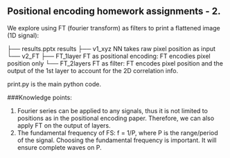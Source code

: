 ## Positional encoding homework assignments - 2.
We explore using FT (fourier transform) as filters to print a flattened
image (1D signal):

├── results.pptx        results
├── v1_xyz              NN takes raw pixel position as input
└── v2_FT
    ├── FT_1layer       FT as positional encoding: FT encodies pixel position only
    └── FT_2layers      FT as filter: FT encodes pixel position and the output of the 1st layer to account for the 2D correlation info.

print.py is the main python code.

###Knowledge points:
1. Fourier series can be applied to any signals, thus it is not limited to
positions as in the positional encoding paper. Therefore, we can also apply FT
on the output of layers.
2. The fundamental frequency of FS: f = 1/P, where P is the range/period of the signal. Choosing the fundamental frequency is important. It will ensure complete waves on P. 

